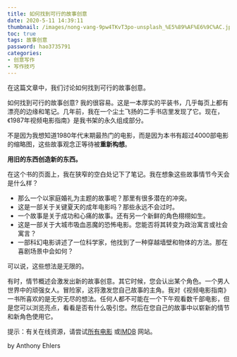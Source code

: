 ```yaml
---
title: 如何找到可行的故事创意
date: 2020-5-11 14:39:11
thumbnail: /images/nong-vang-9pw4TKvT3po-unsplash_%E5%89%AF%E6%9C%AC.jpg
toc: true
tags: 故事创意
password: hao3735791
categories:
- 创意写作
- 写作技巧
---
```


在这篇文章中，我们讨论如何找到可行的故事创意。

如何找到可行的故事创意? 我的很容易。这是一本厚实的平装书，几乎每页上都有漂亮的边缘和笔记。几年前，我在一个尘土飞扬的二手书店里发现了它。现在，《1987年视频电影指南》是我书架的永久组成部分。
<!-- more -->
不是因为我想知道1980年代末期最热门的电影，而是因为本书有超过4000部电影的缩略图，这些故事观念正等待被**重新构想**。

**用旧的东西创造新的东西。**

在这个书的页面上，我在狭窄的空白处记下了笔记。我在想象这些故事情节今天会是什么样？

- 那么一个以家庭婚礼为主题的故事呢？那里有很多潜在的冲突。
- 这是一部关于关键夏天的成年电影吗？那些永远不会过时。
- 一个故事是关于成功和心痛的故事。还有另一个新鲜的角色栩栩如生。
- 这是一部关于大城市吸血恶魔的恐怖电影。您能否将其转变为政治寓言或社会寓言？
- 一部科幻电影讲述了一位科学家，他找到了一种穿越墙壁和物体的方法。那在喜剧场景中会如何？

可以说，这些想法是无限的。

有时，情节概述会激发出新的故事创意。其它时候，您会认出某个角色。一个男人世界中的顽强女人。冒险家，这将激发您自己故事的主角。我对《视频电影指南》一书所喜欢的是无穷无尽的想法。任何人都不可能在一个下午观看数千部电影，但是您可以浏览亮点，看看是否有什么吸引您。然后在您自己的故事中以崭新的情节和新角色使用它。

提示：有关在线资源，请尝试[所有电影](http://www.allmovie.com/)  或[IMDB](http://www.imdb.com/) 网站。

by Anthony Ehlers